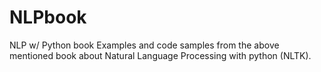 # NLPbook
NLP w/ Python book 
Examples and code samples from the above mentioned book about Natural Language Processing with python (NLTK).
